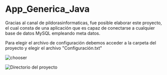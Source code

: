 # App_Generica_Java
Gracias al canal de pildorasinformaticas, fue posible elaborar este proyecto, el cual consta de una aplicación que es capaz de conectarse a cualquier base de datos MySQL  empleando meta datos.

Para elegir el archivo de configuración debemos acceder a la carpeta del proyecto y elegir el archivo "Configuración.txt"

![chooser](https://user-images.githubusercontent.com/85718854/139350594-cb2f4d2f-0d29-4615-aecb-6dd3e3f49b99.png)

![Directorio del proyecto](https://user-images.githubusercontent.com/85718854/139350604-9637c4e9-a499-4ad9-a6fa-97d4291488bc.png)
